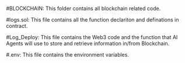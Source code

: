 #BLOCKCHAIN:
This folder contains all blockchain related code.

#logs.sol:
This file contains all the function declariton and definations in contract.

#Log_Deploy:
This file contains the Web3 code and the function that AI Agents will use to store and retrieve information in/from Blockchain.

#.env:
This file contains the environment variables.
